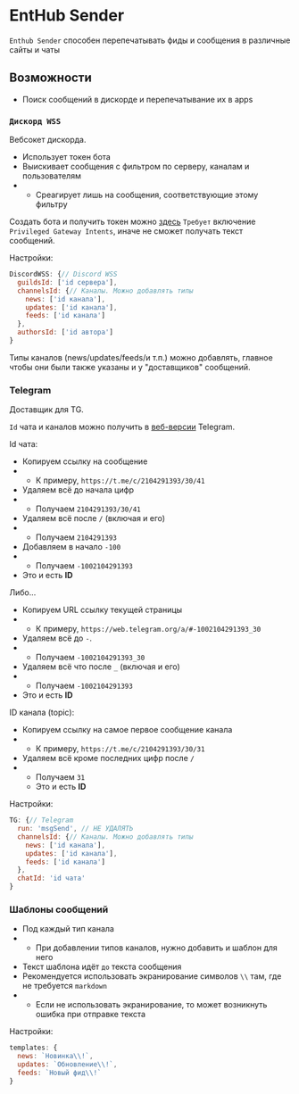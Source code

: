 # EntHub Sender
`Enthub Sender` способен перепечатывать фиды и сообщения в различные сайты и чаты

## Возможности
- Поиск сообщений в дискорде и перепечатывание их в apps

### `Дискорд WSS`
Вебсокет дискорда.

- Использует токен бота
- Выискивает сообщения с фильтром по серверу, каналам и пользователям
- - Среагирует лишь на сообщения, соответствующие этому фильтру

Создать бота и получить токен можно [здесь](https://discord.com/developers/applications/me)
`Требует` включение `Privileged Gateway Intents`, иначе не сможет получать текст сообщений.

Настройки:
```js
DiscordWSS: {// Discord WSS
  guildsId: ['id сервера'],
  channelsId: {// Каналы. Можно добавлять типы
    news: ['id канала'],
    updates: ['id канала'],
    feeds: ['id канала']
  },
  authorsId: ['id автора']
}
```
Типы каналов (news/updates/feeds/и т.п.) можно добавлять, главное чтобы они были также указаны и у "доставщиков" сообщений.

### Telegram
Доставщик для TG.

`Id` чата и каналов можно получить в [веб-версии](https://web.telegram.org) Telegram.

Id чата:
- Копируем ссылку на сообщение
- - К примеру, `https://t.me/c/2104291393/30/41`
- Удаляем всё до начала цифр
- - Получаем `2104291393/30/41`
- Удаляем всё после `/` (включая и его)
- - Получаем `2104291393`
- Добавляем в начало `-100`
- - Получаем `-1002104291393`
- Это и есть **ID**

Либо...
- Копируем URL ссылку текущей страницы
- - К примеру, `https://web.telegram.org/a/#-1002104291393_30`
- Удаляем всё до `-`.
- - Получаем `-1002104291393_30`
- Удаляем всё что после `_` (включая и его)
- - Получаем `-1002104291393`
- Это и есть **ID**

ID канала (topic):
- Копируем ссылку на самое первое сообщение канала
- - К примеру, `https://t.me/c/2104291393/30/31`
- Удаляем всё кроме последних цифр после `/`
- - Получаем `31`
  - Это и есть **ID**


Настройки:
```js
TG: {// Telegram
  run: 'msgSend', // НЕ УДАЛЯТЬ
  channelsId: {// Каналы. Можно добавлять типы
    news: ['id канала'],
    updates: ['id канала'],
    feeds: ['id канала']
  },
  chatId: 'id чата'
}
```

### Шаблоны сообщений
- Под каждый тип канала
- - При добавлении типов каналов, нужно добавить и шаблон для него
- Текст шаблона идёт `до` текста сообщения
- Рекомендуется использовать экранирование символов `\\` там, где не требуется `markdown`
- - Если не использовать экранирование, то может возникнуть ошибка при отправке текста

Настройки:
```js
templates: {
  news: `Новинка\\!`,
  updates: `Обновление\\!`,
  feeds: `Новый фид\\!`
}
```